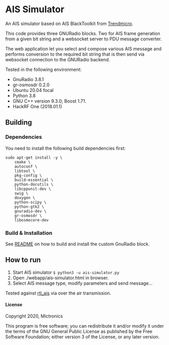 # AIS Simulator

An AIS simulator based on AIS BlackToolkit from [Trendmicro](https://github.com/trendmicro/ais).

This code provides three GNURadio blocks. Two for AIS frame generation from a given bit string and
a websocket server to PDU message converter.

The web application let you select and compose various AIS message and performs conversion to the required bit string that is then send via websocket connection to the GNURadio backend.

Tested in the following environment:

- GnuRadio 3.8.1
- gr-osmosdr 0.2.0
- Ubuntu 20.04 focal
- Python 3.8
- GNU C++ version 9.3.0; Boost 1.71.
- HackRF One (2018.01.1)

## Building

### Dependencies

You need to install the following build dependencies first:

```
sudo apt-get install -y \
    cmake \
    autoconf \
    libtool \
    pkg-config \
    build-essential \
    python-docutils \
    libcppunit-dev \
    swig \
    doxygen \
    python-scipy \
    python-gtk2 \
    gnuradio-dev \
    gr-osmosdr \
    libosmocore-dev
```

### Build & Installation

See [README](gr-ais_simulator/README.md) on how to build and install the custom GnuRadio block.

## How to run

1. Start AIS simulator `$ python3 -u ais-simulator.py`
2. Open ./webapp/ais-simulator.html in browser.
3. Select AIS message type, modify parameters and send message...

Tested against [rtl_ais](https://github.com/dgiardini/rtl-ais) via over the air transmission.

#### License

Copyright 2020, Mictronics

This program is free software; you can redistribute it and/or
modify it under the terms of the GNU General Public License
as published by the Free Software Foundation; either version 3
of the License, or any later version.
